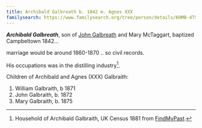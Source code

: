```yaml
---
title: Archibald Galbreath b. 1842 m. Agnes XXX
familysearch: https://www.familysearch.org/tree/person/details/KHMB-4T5
---
```

***Archibald Galbreath***, son of [John Galbreath](galbreath-john-1815.md) and Mary McTaggart, baptized Campbeltown 1842...

marriage would be around 1860-1870 .. so civil records.

His occupations was in the distilling industry[^census1881].

Children of Archibald and Agnes (XXX) Galbraith:

1. William Galbraith, b 1871
2. John Galbraith, b. 1872
3. Mary Galbraith, b. 1875

[^census1881]: Household of Archibald Galbraith, UK Census 1881 from [FindMyPast](https://www.findmypast.com/transcript?id=GBC/1881/0029344266&expand=true).
